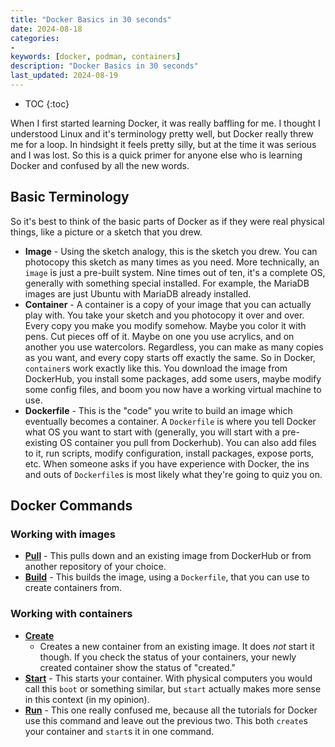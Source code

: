 ```yaml
---
title: "Docker Basics in 30 seconds"
date: 2024-08-18
categories:
- 
keywords: [docker, podman, containers]
description: "Docker Basics in 30 seconds"
last_updated: 2024-08-19
---
```


* TOC
{:toc}

When I first started learning Docker, it was really baffling for me. I thought
I understood Linux and it's terminology pretty well, but Docker really threw me
for a loop. In hindsight it feels pretty silly, but at the time it was serious
and I was lost. So this is a quick primer for anyone else who is learning
Docker and confused by all the new words.
<!--more-->

## Basic Terminology

So it's best to think of the basic parts of Docker as if they were real
physical things, like a picture or a sketch that you drew.
* **Image** - Using the sketch analogy, this is the sketch you drew. You can
  photocopy this sketch as many times as you need. More technically, an `image`
  is just a pre-built system. Nine times out of ten, it's a complete OS,
  generally with something special installed. For example, the MariaDB images
  are just Ubuntu with MariaDB already installed.
* **Container** - A container is a copy of your image that you can actually
  play with. You take your sketch and you photocopy it over and over. Every
  copy you make you modify somehow. Maybe you color it with pens. Cut pieces
  off of it. Maybe on one you use acrylics, and on another you use watercolors.
  Regardless, you can make as many copies as you want, and every copy starts
  off exactly the same. So in Docker, `container`s work exactly like this. You
  download the image from DockerHub, you install some packages, add some users,
  maybe modify some config files, and boom you now have a working virtual
  machine to use.
* **Dockerfile** - This is the "code" you write to build an image which
  eventually becomes a container. A `Dockerfile` is where you tell Docker what
  OS you want to start with (generally, you will start with a pre-existing OS
  container you pull from Dockerhub). You can also add files to it, run
  scripts, modify configuration, install packages, expose ports, etc. When
  someone asks if you have experience with Docker, the ins and outs of
  `Dockerfile`s is most likely what they're going to quiz you on.

## Docker Commands

### Working with images

* **[Pull](https://docs.podman.io/en/latest/markdown/podman-pull.1.html)** -
  This pulls down and an existing image from DockerHub or from another
  repository of your choice.
* **[Build](https://docs.podman.io/en/latest/markdown/podman-build.1.html)** -
  This builds the image, using a `Dockerfile`, that you can use to create
  containers from.

### Working with containers

* **[Create](https://docs.podman.io/en/latest/markdown/podman-create.1.html)**
  - Creates a new container from an existing image. It does _not_ start it
    though. If you check the status of your containers, your newly created
    container show the status of "created."
* **[Start](https://docs.podman.io/en/latest/markdown/podman-start.1.html)** -
  This starts your container. With physical computers you would call this
  `boot` or something similar, but `start` actually makes more sense in this
  context (in my opinion).
* **[Run](https://docs.podman.io/en/latest/markdown/podman-run.1.html)** - This
  one really confused me, because all the tutorials for Docker use this command
  and leave out the previous two. This both `create`s your container and
  `start`s it in one command.

